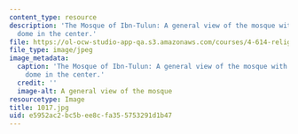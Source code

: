 ```yaml
---
content_type: resource
description: 'The Mosque of Ibn-Tulun: A general view of the mosque with the fountain
  dome in the center.'
file: https://ol-ocw-studio-app-qa.s3.amazonaws.com/courses/4-614-religious-architecture-and-islamic-cultures-fall-2002/e5952ac2bc5bee8cfa355753291d1b47_1017.jpg
file_type: image/jpeg
image_metadata:
  caption: 'The Mosque of Ibn-Tulun: A general view of the mosque with the fountain
    dome in the center.'
  credit: ''
  image-alt: A general view of the mosque
resourcetype: Image
title: 1017.jpg
uid: e5952ac2-bc5b-ee8c-fa35-5753291d1b47
---
```

